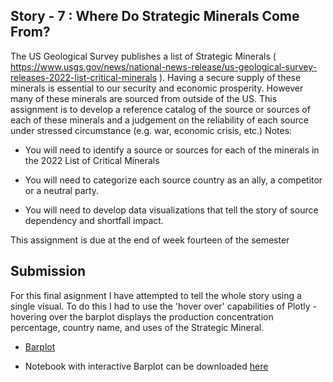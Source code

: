 ## Story - 7 : Where Do Strategic Minerals Come From?

The US Geological Survey publishes a list of Strategic Minerals ( https://www.usgs.gov/news/national-news-release/us-geological-survey-releases-2022-list-critical-minerals ). Having a secure supply of these minerals is essential to our security and economic prosperity. However many of these minerals are sourced from outside of the US. This assignment is to develop a reference catalog of the source or sources of each of these minerals and a judgement on the reliability of each source under stressed circumstance (e.g. war, economic crisis, etc.)
Notes:

- You will need to identify a source or sources for each of the minerals in the 2022 List of Critical Minerals

- You will need to categorize each source country as an ally, a competitor or a neutral party.

- You will need to develop data visualizations that tell the story of source dependency and shortfall impact.

This assignment is due at the end of week fourteen of the semester

## Submission

For this final asignment I have attempted to tell the whole story using a single visual. To do this I had to use the 'hover over' capabilities of Plotly - hovering over the barplot displays the production concentration percentage, country name, and uses of the Strategic Mineral.

- [Barplot](https://github.com/CUNY-SPS-Data-Science-Program/your-bio-himalayahall/blob/main/Story%207/Screenshot.png)

- Notebook with interactive Barplot can be downloaded [here](https://github.com/CUNY-SPS-Data-Science-Program/your-bio-himalayahall/blob/main/Story%207/Story7.html)

